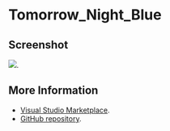 # Tomorrow_Night_Blue



## Screenshot
![](https://raw.githubusercontent.com/gerane/VSCodeThemes/master/gerane.Theme-Tomorrow_Night_Blue/screenshot.png).


## More Information
* [Visual Studio Marketplace](https://marketplace.visualstudio.com/items/gerane.Theme-TomorrowNightBlue).
* [GitHub repository](https://github.com/gerane/VSCodeThemes).
